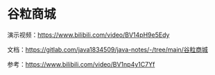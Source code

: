 # 谷粒商城

演示视频：https://www.bilibili.com/video/BV14pH9e5Edy

文档：https://gitlab.com/java1834509/java-notes/-/tree/main/谷粒商城

参考：https://www.bilibili.com/video/BV1np4y1C7Yf

